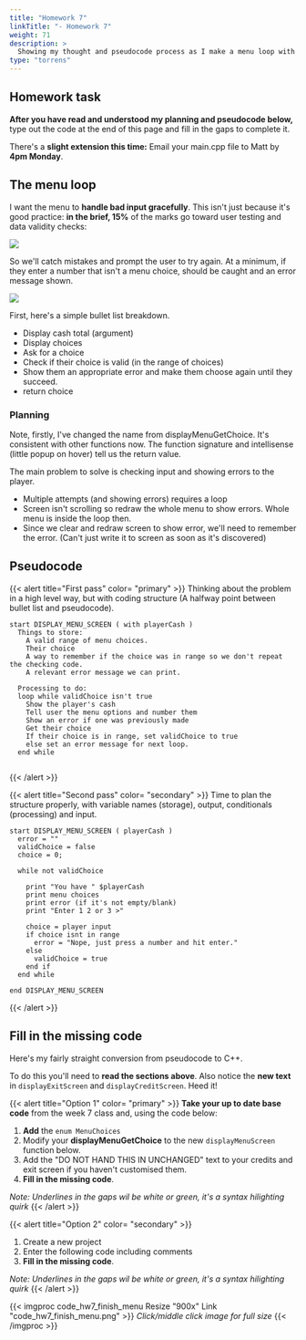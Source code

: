 ```yaml
---
title: "Homework 7"
linkTitle: "- Homework 7"
weight: 71
description: >
  Showing my thought and pseudocode process as I make a menu loop with input checking.
type: "torrens"
---
```


## Homework task

**After you have read and understood my planning and pseudocode below,** type out the code at the end of this page and fill in the gaps to complete it.

There's a **slight extension this time:** Email your main.cpp file to Matt by **4pm Monday**.

## The menu loop

I want the menu to **handle bad input gracefully**. This isn't just because it's good practice: **in the brief, 15%** of the marks go toward user testing and data validity checks:

![](brief_data_validity.png)

So we'll catch mistakes and prompt the user to try again. At a minimum, if they enter a number that isn't a menu choice, should be caught and an error message shown.

![](menu_input_check.png)

First, here's a simple bullet list breakdown.

* Display cash total (argument)
* Display choices
* Ask for a choice
* Check if their choice is valid (in the range of choices)
* Show them an appropriate error and make them choose again until they succeed.
* return choice

### Planning

Note, firstly, I've changed the name from displayMenuGetChoice. It's consistent with other functions now. The function signature and intellisense (little popup on hover) tell us the return value.

The main problem to solve is checking input and showing errors to the player. 
  * Multiple attempts (and showing errors) requires a loop
  * Screen isn't scrolling so redraw the whole menu to show errors. Whole menu is inside the loop then.  
  * Since we clear and redraw screen to show error, we'll need to remember the error. (Can't just write it to screen as soon as it's discovered)


## Pseudocode 

{{< alert title="First pass" color= "primary" >}}
Thinking about the problem in a high level way, but with coding structure (A halfway point between bullet list and pseudocode).

```
start DISPLAY_MENU_SCREEN ( with playerCash )
  Things to store:
    A valid range of menu choices.
    Their choice
    A way to remember if the choice was in range so we don't repeat the checking code.
    A relevant error message we can print.

  Processing to do:
  loop while validChoice isn't true
    Show the player's cash
    Tell user the menu options and number them
    Show an error if one was previously made
    Get their choice
    If their choice is in range, set validChoice to true
    else set an error message for next loop.
  end while
    
```
{{< /alert >}}

{{< alert title="Second pass" color= "secondary" >}}
Time to plan the structure properly, with variable names (storage), output, conditionals (processing) and input.

```
start DISPLAY_MENU_SCREEN ( playerCash )
  error = ""
  validChoice = false
  choice = 0;
  
  while not validChoice
    
    print "You have " $playerCash
    print menu choices
    print error (if it's not empty/blank)
    print "Enter 1 2 or 3 >"
    
    choice = player input
    if choice isnt in range
      error = "Nope, just press a number and hit enter."
    else
      validChoice = true
    end if
  end while
    
end DISPLAY_MENU_SCREEN
```
{{< /alert >}}

## Fill in the missing code

Here's my fairly straight conversion from pseudocode to C++.

To do this you'll need to **read the sections above**. Also notice the **new text** in `displayExitScreen` and `displayCreditScreen`. Heed it!

{{< alert title="Option 1" color= "primary" >}}
**Take your up to date base code** from the week 7 class and, using the code below:

1. **Add** the `enum MenuChoices`
2. Modify your **displayMenuGetChoice** to the new `displayMenuScreen` function below. 
3. Add the "DO NOT HAND THIS IN UNCHANGED" text to your credits and exit screen if you haven't customised them.
3. **Fill in the missing code**. 
 
<i>Note: Underlines in the gaps wil be white or green, it's a syntax hilighting quirk</i>
{{< /alert >}}

{{< alert title="Option 2" color= "secondary" >}}
1. Create a new project 
2. Enter the following code including comments
3. **Fill in the missing code**. 

<i>Note: Underlines in the gaps wil be white or green, it's a syntax hilighting quirk</i>
{{< /alert >}}

{{< imgproc code_hw7_finish_menu Resize "900x" Link "code_hw7_finish_menu.png" >}}
<i>Click/middle click image for full size</i>
{{< /imgproc >}}
